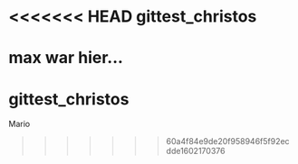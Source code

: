 <<<<<<< HEAD
gittest_christos
================
max war hier...
=======
gittest_christos
================


Mario
>>>>>>> 60a4f84e9de20f958946f5f92ecdde1602170376
